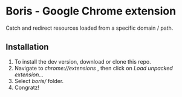 Boris - Google Chrome extension
===============================

Catch and redirect resources loaded from a specific domain / path.

Installation
---------------------
1. To install the dev version, download or clone this repo.
2. Navigate to *chrome://extensions* , then click on *Load unpacked extension...*
3. Select *boris/* folder.
4. Congratz!


